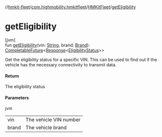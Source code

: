 //[hmkit-fleet](../../../index.md)/[com.highmobility.hmkitfleet](../index.md)/[HMKitFleet](index.md)/[getEligibility](get-eligibility.md)

# getEligibility

[jvm]\
fun [getEligibility](get-eligibility.md)(vin: [String](https://kotlinlang.org/api/latest/jvm/stdlib/kotlin/-string/index.html), brand: [Brand](../../com.highmobility.hmkitfleet.model/-brand/index.md)): [CompletableFuture](https://docs.oracle.com/javase/8/docs/api/java/util/concurrent/CompletableFuture.html)&lt;[Response](../../com.highmobility.hmkitfleet.network/-response/index.md)&lt;[EligibilityStatus](../../com.highmobility.hmkitfleet.model/-eligibility-status/index.md)&gt;&gt;

Get the eligibility status for a specific VIN. This can be used to find out if the vehicle has the necessary connectivity to transmit data.

#### Return

The eligibility status

#### Parameters

jvm

| | |
|---|---|
| vin | The vehicle VIN number |
| brand | The vehicle brand |

